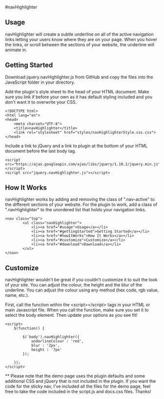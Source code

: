 #navHighlighter

## Usage

navHighlighter will create a subtle underline on all of the active navigation links letting your users know where they are on your page. When you hover the links, or scroll between the sections of your website, the underline will animate in.

## Getting Started

Download jquery.navHighlighter.js from GitHub and copy the files into the JavaScript folder in your directory.

Add the plugin's style sheet to the head of your HTML document. Make sure you link if before your own as it has default styling included and you don't want it to overwrite your CSS.

```
<!DOCTYPE html>
<html lang="en">
<head>
	<meta charset="UTF-8">
	<title>navHighlighter</title>
	<link rel="stylesheet" href="styles/navHighlighterStyle.css.css">
</head>
```

Include a link to jQuery and a link to plugin at the bottom of your HTML document before the last body tag.

```
<script src="https://ajax.googleapis.com/ajax/libs/jquery/1.10.2/jquery.min.js"></script>
<script src="jquery.navHighlighter.js"></script>
```

## How It Works

navHighlighter works by adding and removing the class of ".nav-active" to the different sections of your website. For the plugin to work, add a class of ".navHighlighter" to the unordered list that holds your navigation links.

```
<nav class="top">
		<ul class="navHighlighter">
			<li><a href="#usage">Usage</a></li>
			<li><a href="#gettingStarted">Getting Started</a></li>
			<li><a href="#howItWorks">How It Works</a></li>
			<li><a href="#customize">Customize</a></li>
			<li><a href="#download">Download</a></li>
		</ul>
</nav>
```

## Customize

navHighlighter wouldn't be great if you couldn't customize it to suit the look of your site. You can adjust the colour, the height and the blur of the underline. You can adjust the colour using any method (hex code, rgb value, name, etc.).

First, call the function within the &lt;script&gt;&lt;/script&gt; tags in your HTML or main Javascript file. When you call the function, make sure you set it to select the body element. Then update your options as you see fit!

```
<script>
	$(function() {

		$('body').navHighlighter({
			underlineColour : 'red',
			blur : '2px',
			height : '7px'
		});

	});
</script>
```

** Please note that the demo page uses the plugin defaults and some additional CSS and jQuery that is not included in the plugin. If you want the code for the sticky nav, I've included all the files for the demo page, feel free to take the code included in the script.js and docs.css files. Thanks!